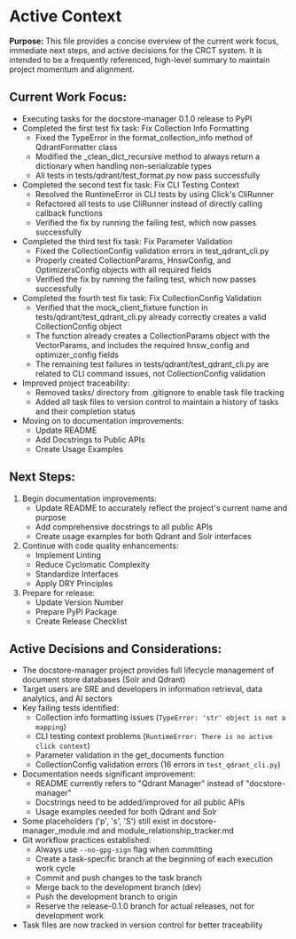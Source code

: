 # Active Context

**Purpose:** This file provides a concise overview of the current work focus, immediate next steps, and active decisions for the CRCT system. It is intended to be a frequently referenced, high-level summary to maintain project momentum and alignment.

## Current Work Focus:

- Executing tasks for the docstore-manager 0.1.0 release to PyPI
- Completed the first test fix task: Fix Collection Info Formatting
  - Fixed the TypeError in the format_collection_info method of QdrantFormatter class
  - Modified the _clean_dict_recursive method to always return a dictionary when handling non-serializable types
  - All tests in tests/qdrant/test_format.py now pass successfully
- Completed the second test fix task: Fix CLI Testing Context
  - Resolved the RuntimeError in CLI tests by using Click's CliRunner
  - Refactored all tests to use CliRunner instead of directly calling callback functions
  - Verified the fix by running the failing test, which now passes successfully
- Completed the third test fix task: Fix Parameter Validation
  - Fixed the CollectionConfig validation errors in test_qdrant_cli.py
  - Properly created CollectionParams, HnswConfig, and OptimizersConfig objects with all required fields
  - Verified the fix by running the failing test, which now passes successfully
- Completed the fourth test fix task: Fix CollectionConfig Validation
  - Verified that the mock_client_fixture function in tests/qdrant/test_qdrant_cli.py already correctly creates a valid CollectionConfig object
  - The function already creates a CollectionParams object with the VectorParams, and includes the required hnsw_config and optimizer_config fields
  - The remaining test failures in tests/qdrant/test_qdrant_cli.py are related to CLI command issues, not CollectionConfig validation
- Improved project traceability:
  - Removed tasks/ directory from .gitignore to enable task file tracking
  - Added all task files to version control to maintain a history of tasks and their completion status
- Moving on to documentation improvements:
  - Update README
  - Add Docstrings to Public APIs
  - Create Usage Examples

## Next Steps:

1. Begin documentation improvements:
   - Update README to accurately reflect the project's current name and purpose
   - Add comprehensive docstrings to all public APIs
   - Create usage examples for both Qdrant and Solr interfaces
2. Continue with code quality enhancements:
   - Implement Linting
   - Reduce Cyclomatic Complexity
   - Standardize Interfaces
   - Apply DRY Principles
3. Prepare for release:
   - Update Version Number
   - Prepare PyPI Package
   - Create Release Checklist

## Active Decisions and Considerations:

- The docstore-manager project provides full lifecycle management of document store databases (Solr and Qdrant)
- Target users are SRE and developers in information retrieval, data analytics, and AI sectors
- Key failing tests identified:
  - Collection info formatting issues (`TypeError: 'str' object is not a mapping`)
  - CLI testing context problems (`RuntimeError: There is no active click context`)
  - Parameter validation in the get_documents function
  - CollectionConfig validation errors (16 errors in `test_qdrant_cli.py`)
- Documentation needs significant improvement:
  - README currently refers to "Qdrant Manager" instead of "docstore-manager"
  - Docstrings need to be added/improved for all public APIs
  - Usage examples needed for both Qdrant and Solr
- Some placeholders ('p', 's', 'S') still exist in docstore-manager_module.md and module_relationship_tracker.md
- Git workflow practices established:
  - Always use `--no-gpg-sign` flag when committing
  - Create a task-specific branch at the beginning of each execution work cycle
  - Commit and push changes to the task branch
  - Merge back to the development branch (dev)
  - Push the development branch to origin
  - Reserve the release-0.1.0 branch for actual releases, not for development work
- Task files are now tracked in version control for better traceability
